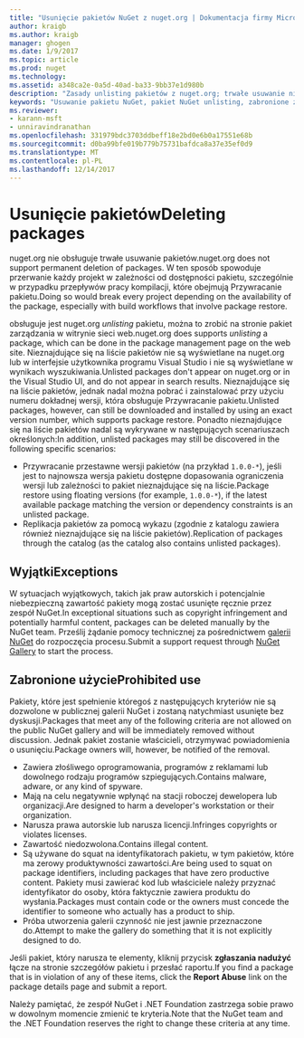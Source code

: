 ```yaml
---
title: "Usunięcie pakietów NuGet z nuget.org | Dokumentacja firmy Microsoft"
author: kraigb
ms.author: kraigb
manager: ghogen
ms.date: 1/9/2017
ms.topic: article
ms.prod: nuget
ms.technology: 
ms.assetid: a348ca2e-0a5d-40ad-ba33-9bb37e1d980b
description: "Zasady unlisting pakietów z nuget.org; trwałe usuwanie nie jest obsługiwany z wyjątkiem na pakiety narusza inne zasady."
keywords: "Usuwanie pakietu NuGet, pakiet NuGet unlisting, zabronione zastosowania pakietów"
ms.reviewer:
- karann-msft
- unniravindranathan
ms.openlocfilehash: 331979bdc3703ddbeff18e2bd0e6b0a17551e68b
ms.sourcegitcommit: d0ba99bfe019b779b75731bafdca8a37e35ef0d9
ms.translationtype: MT
ms.contentlocale: pl-PL
ms.lasthandoff: 12/14/2017
---
```

# <a name="deleting-packages"></a><span data-ttu-id="9dcbe-104">Usunięcie pakietów</span><span class="sxs-lookup"><span data-stu-id="9dcbe-104">Deleting packages</span></span>

<span data-ttu-id="9dcbe-105">nuget.org nie obsługuje trwałe usuwanie pakietów.</span><span class="sxs-lookup"><span data-stu-id="9dcbe-105">nuget.org does not support permanent deletion of packages.</span></span> <span data-ttu-id="9dcbe-106">W ten sposób spowoduje przerwanie każdy projekt w zależności od dostępności pakietu, szczególnie w przypadku przepływów pracy kompilacji, które obejmują Przywracanie pakietu.</span><span class="sxs-lookup"><span data-stu-id="9dcbe-106">Doing so would break every project depending on the availability of the package, especially with build workflows that involve package restore.</span></span>

<span data-ttu-id="9dcbe-107">obsługuje jest nuget.org *unlisting* pakietu, można to zrobić na stronie pakiet zarządzania w witrynie sieci web.</span><span class="sxs-lookup"><span data-stu-id="9dcbe-107">nuget.org does supports *unlisting* a package, which can be done in the package management page on the web site.</span></span> <span data-ttu-id="9dcbe-108">Nieznajdujące się na liście pakietów nie są wyświetlane na nuget.org lub w interfejsie użytkownika programu Visual Studio i nie są wyświetlane w wynikach wyszukiwania.</span><span class="sxs-lookup"><span data-stu-id="9dcbe-108">Unlisted packages don't appear on nuget.org or in the Visual Studio UI, and do not appear in search results.</span></span> <span data-ttu-id="9dcbe-109">Nieznajdujące się na liście pakietów, jednak nadal można pobrać i zainstalować przy użyciu numeru dokładnej wersji, która obsługuje Przywracanie pakietu.</span><span class="sxs-lookup"><span data-stu-id="9dcbe-109">Unlisted packages, however, can still be downloaded and installed by using an exact version number, which supports package restore.</span></span> <span data-ttu-id="9dcbe-110">Ponadto nieznajdujące się na liście pakietów nadal są wykrywane w następujących scenariuszach określonych:</span><span class="sxs-lookup"><span data-stu-id="9dcbe-110">In addition, unlisted packages may still be discovered in the following specific scenarios:</span></span>

- <span data-ttu-id="9dcbe-111">Przywracanie przestawne wersji pakietów (na przykład `1.0.0-*`), jeśli jest to najnowsza wersja pakietu dostępne dopasowania ograniczenia wersji lub zależności to pakiet nieznajdujące się na liście.</span><span class="sxs-lookup"><span data-stu-id="9dcbe-111">Package restore using floating versions (for example, `1.0.0-*`), if the latest available package matching the version or dependency constraints is an unlisted package.</span></span>
- <span data-ttu-id="9dcbe-112">Replikacja pakietów za pomocą wykazu (zgodnie z katalogu zawiera również nieznajdujące się na liście pakietów).</span><span class="sxs-lookup"><span data-stu-id="9dcbe-112">Replication of packages through the catalog (as the catalog also contains unlisted packages).</span></span>

## <a name="exceptions"></a><span data-ttu-id="9dcbe-113">Wyjątki</span><span class="sxs-lookup"><span data-stu-id="9dcbe-113">Exceptions</span></span>

<span data-ttu-id="9dcbe-114">W sytuacjach wyjątkowych, takich jak praw autorskich i potencjalnie niebezpieczną zawartość pakiety mogą zostać usunięte ręcznie przez zespół NuGet.</span><span class="sxs-lookup"><span data-stu-id="9dcbe-114">In exceptional situations such as copyright infringement and potentially harmful content, packages can be deleted manually by the NuGet team.</span></span> <span data-ttu-id="9dcbe-115">Prześlij żądanie pomocy technicznej za pośrednictwem [galerii NuGet](http://www.nuget.org) do rozpoczęcia procesu.</span><span class="sxs-lookup"><span data-stu-id="9dcbe-115">Submit a support request through [NuGet Gallery](http://www.nuget.org) to start the process.</span></span>

## <a name="prohibited-use"></a><span data-ttu-id="9dcbe-116">Zabronione użycie</span><span class="sxs-lookup"><span data-stu-id="9dcbe-116">Prohibited use</span></span>

<span data-ttu-id="9dcbe-117">Pakiety, które jest spełnienie któregoś z następujących kryteriów nie są dozwolone w publicznej galerii NuGet i zostaną natychmiast usunięte bez dyskusji.</span><span class="sxs-lookup"><span data-stu-id="9dcbe-117">Packages that meet any of the following criteria are not allowed on the public NuGet gallery and will be immediately removed without discussion.</span></span> <span data-ttu-id="9dcbe-118">Jednak pakiet zostanie właścicieli, otrzymywać powiadomienia o usunięciu.</span><span class="sxs-lookup"><span data-stu-id="9dcbe-118">Package owners will, however, be notified of the removal.</span></span>

- <span data-ttu-id="9dcbe-119">Zawiera złośliwego oprogramowania, programów z reklamami lub dowolnego rodzaju programów szpiegujących.</span><span class="sxs-lookup"><span data-stu-id="9dcbe-119">Contains malware, adware, or any kind of spyware.</span></span>
- <span data-ttu-id="9dcbe-120">Mają na celu negatywnie wpłynąć na stacji roboczej dewelopera lub organizacji.</span><span class="sxs-lookup"><span data-stu-id="9dcbe-120">Are designed to harm a developer's workstation or their organization.</span></span>
- <span data-ttu-id="9dcbe-121">Narusza prawa autorskie lub narusza licencji.</span><span class="sxs-lookup"><span data-stu-id="9dcbe-121">Infringes copyrights or violates licenses.</span></span>
- <span data-ttu-id="9dcbe-122">Zawartość niedozwolona.</span><span class="sxs-lookup"><span data-stu-id="9dcbe-122">Contains illegal content.</span></span>
- <span data-ttu-id="9dcbe-123">Są używane do squat na identyfikatorach pakietu, w tym pakietów, które ma zerowy produktywności zawartości.</span><span class="sxs-lookup"><span data-stu-id="9dcbe-123">Are being used to squat on package identifiers, including packages that have zero productive content.</span></span> <span data-ttu-id="9dcbe-124">Pakiety musi zawierać kod lub właściciele należy przyznać identyfikator do osoby, która faktycznie zawiera produktu do wysłania.</span><span class="sxs-lookup"><span data-stu-id="9dcbe-124">Packages must contain code or the owners must concede the identifier to someone who actually has a product to ship.</span></span>
- <span data-ttu-id="9dcbe-125">Próba utworzenia galerii czynność nie jest jawnie przeznaczone do.</span><span class="sxs-lookup"><span data-stu-id="9dcbe-125">Attempt to make the gallery do something that it is not explicitly designed to do.</span></span>

<span data-ttu-id="9dcbe-126">Jeśli pakiet, który narusza te elementy, kliknij przycisk **zgłaszania nadużyć** łącze na stronie szczegółów pakietu i przesłać raportu.</span><span class="sxs-lookup"><span data-stu-id="9dcbe-126">If you find a package that is in violation of any of these items, click the **Report Abuse** link on the package details page and submit a report.</span></span>

<span data-ttu-id="9dcbe-127">Należy pamiętać, że zespół NuGet i .NET Foundation zastrzega sobie prawo w dowolnym momencie zmienić te kryteria.</span><span class="sxs-lookup"><span data-stu-id="9dcbe-127">Note that the NuGet team and the .NET Foundation reserves the right to change these criteria at any time.</span></span>
